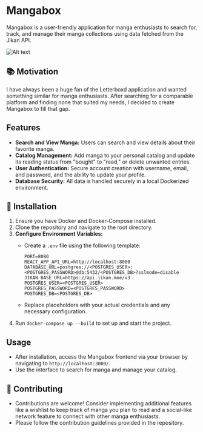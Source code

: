 # Mangabox

Mangabox is a user-friendly application for manga enthusiasts to search for, track, and manage their manga collections using data fetched from the Jikan API.

![Alt text]([URL-to-your-GIF](https://github.com/EdoardoPanzeri1/mangabox/blob/main/chrome_4nr1BPWlXv.gif?raw=true))

## 📚 Motivation

I have always been a huge fan of the Letterboxd application and wanted something similar for manga enthusiasts. After searching for a comparable platform and finding none that suited my needs, I decided to create Mangabox to fill that gap.

## Features

- **Search and View Manga:** Users can search and view details about their favorite manga.
- **Catalog Management:** Add manga to your personal catalog and update its reading status from "bought" to "read," or delete unwanted entries.
- **User Authentication:** Secure account creation with username, email, and password, and the ability to update your profile.
- **Database Security:** All data is handled securely in a local Dockerized environment.

## 🐳 Installation

1. Ensure you have Docker and Docker-Compose installed.
2. Clone the repository and navigate to the root directory.
3. **Configure Environment Variables:**
   - Create a `.env` file using the following template:

     ```plaintext
     PORT=8080
     REACT_APP_API_URL=http://localhost:8080
     DATABASE_URL=postgres://<POSTGRES_USER>:<POSTGRES_PASSWORD>@db:5432/<POSTGRES_DB>?sslmode=disable
     JIKAN_BASE_URL=https://api.jikan.moe/v3
     POSTGRES_USER=<POSTGRES_USER>
     POSTGRES_PASSWORD=<POSTGRES_PASSWORD>
     POSTGRES_DB=<POSTGRES_DB>
     ```

   - Replace placeholders with your actual credentials and any necessary configuration.
4. Run `docker-compose up --build` to set up and start the project.

## Usage

- After installation, access the Mangabox frontend via your browser by navigating to `http://localhost:3000/`.
- Use the interface to search for manga and manage your catalog.

## 👏 Contributing

- Contributions are welcome! Consider implementing additional features like a wishlist to keep track of manga you plan to read and a social-like network feature to connect with other manga enthusiasts.
- Please follow the contribution guidelines provided in the repository.
